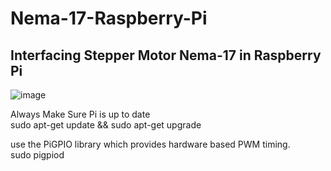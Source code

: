 # Nema-17-Raspberry-Pi
## Interfacing Stepper Motor Nema-17 in Raspberry Pi

![image](https://github.com/athifatharmn06/Nema-17-Raspberry-Pi/assets/148621722/4ee657d7-0efe-4884-b047-9e95e9ed09de)



Always Make Sure Pi is up to date<br>
sudo apt-get update && sudo apt-get upgrade

use the PiGPIO library which provides hardware based PWM timing.<br>
sudo pigpiod
